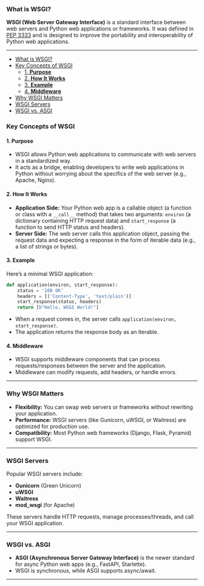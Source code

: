 ### What is WSGI?
**WSGI (Web Server Gateway Interface)** is a standard interface between web servers and Python web applications or frameworks. It was defined in [PEP 3333](https://peps.python.org/pep-3333/) and is designed to improve the portability and interoperability of Python web applications.

---

- [What is WSGI?](#what-is-wsgi)
- [Key Concepts of WSGI](#key-concepts-of-wsgi)
  - [1. **Purpose**](#1-purpose)
  - [2. **How It Works**](#2-how-it-works)
  - [3. **Example**](#3-example)
  - [4. **Middleware**](#4-middleware)
- [Why WSGI Matters](#why-wsgi-matters)
- [WSGI Servers](#wsgi-servers)
- [WSGI vs. ASGI](#wsgi-vs-asgi)


### Key Concepts of WSGI

#### 1. **Purpose**
- WSGI allows Python web applications to communicate with web servers in a standardized way.
- It acts as a bridge, enabling developers to write web applications in Python without worrying about the specifics of the web server (e.g., Apache, Nginx).

#### 2. **How It Works**
- **Application Side:** Your Python web app is a callable object (a function or class with a `__call__` method) that takes two arguments: `environ` (a dictionary containing HTTP request data) and `start_response` (a function to send HTTP status and headers).
- **Server Side:** The web server calls this application object, passing the request data and expecting a response in the form of iterable data (e.g., a list of strings or bytes).

#### 3. **Example**
Here’s a minimal WSGI application:

```python
def application(environ, start_response):
    status = '200 OK'
    headers = [('Content-Type', 'text/plain')]
    start_response(status, headers)
    return [b"Hello, WSGI World!"]
```

- When a request comes in, the server calls `application(environ, start_response)`.
- The application returns the response body as an iterable.

#### 4. **Middleware**
- WSGI supports middleware components that can process requests/responses between the server and the application.
- Middleware can modify requests, add headers, or handle errors.

---

### Why WSGI Matters
- **Flexibility:** You can swap web servers or frameworks without rewriting your application.
- **Performance:** WSGI servers (like Gunicorn, uWSGI, or Waitress) are optimized for production use.
- **Compatibility:** Most Python web frameworks (Django, Flask, Pyramid) support WSGI.

---

### WSGI Servers
Popular WSGI servers include:
- **Gunicorn** (Green Unicorn)
- **uWSGI**
- **Waitress**
- **mod_wsgi** (for Apache)

These servers handle HTTP requests, manage processes/threads, and call your WSGI application.

---

### WSGI vs. ASGI
- **ASGI (Asynchronous Server Gateway Interface)** is the newer standard for async Python web apps (e.g., FastAPI, Starlette).
- WSGI is synchronous, while ASGI supports async/await.

---
